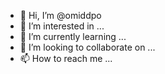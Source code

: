 - 👋 Hi, I’m @omiddpo
- 👀 I’m interested in ...
- 🌱 I’m currently learning ...
- 💞️ I’m looking to collaborate on ...
- 📫 How to reach me ...

<!---
omiddpo/omiddpo is a ✨ special ✨ repository because its `README.md` (this file) appears on your GitHub profile.
You can click the Preview link to take a look at your changes.
--->
